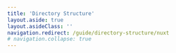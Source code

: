 ```yaml
---
title: 'Directory Structure'
layout.aside: true
layout.asideClass: ''
navigation.redirect: /guide/directory-structure/nuxt
# navigation.collapse: true
---
```

